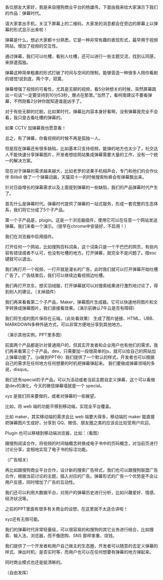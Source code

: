 各位朋友大家好，我是来自搜狗商业平台的杨雄伟，下面由我来给大家演示下我们的作品：弹幕时代。


请大家拿出手机，关注下屏幕上的二维码，大家发的消息都会在旁边的屏幕上以弹幕的形式显示出来啦！


弹幕是什么，想必大家都十分熟悉，它是一种非常有趣的表现形式，最早用于视频网站，增加了视频的交互性。

通过弹幕，我们可以吐槽，看别人吐槽，还可以进行一些主题交流，找到认同感，来排遣孤独。

弹幕这种简单粗暴的形式打破了时间与空间的限制，能够营造一种很多人陪你看剧的错觉!说到底，两个字，寂寞。

弹幕增强了视频的可看性，尤其是无聊的视频，看5分钟想关的时候，突然屏幕跳出一句话“一定要坚持到10分53秒，爆点在那里。”当然了，看柯南建议不要看弹幕，不然刚看2分钟你就知道谁是凶手了。

对于有些无聊的烂剧，比如某时代，弹幕比内容本身好看啊，没有弹幕我完全不会看，我只是去看吐槽的弹幕的。

如果 CCTV 加弹幕我也愿意看！

总之，有了弹幕，你看视频的时候不再是孤独一人。


但是现在弹幕还有很多缺陷，比如基本只支持视频，能弹的地方也太少了，社交达人不能快速分享弹幕图片，开发者想给网站集成弹幕需要大量的工作，没有一个统一的解决方案。


现在对于弹幕的需求越来越大，比如老罗的坚果手机相声会，专门和他们的合作伙伴 Bilibili 做了一个弹幕动画，天猫双十一的时候搜索秋裤会有弹幕飘出来。


针对日益增长的弹幕需求以及上面提到弹幕的一些缺陷，我们的产品弹幕时代产生了。

首先什么是弹幕时代。弹幕时代提供了弹幕的一站式服务，形成一套完整的生态体系，我们将它分成了5个子产品。


第一个子产品是，plugin。这是一个浏览器插件，使用它可以在任意一个网站发送弹幕。我们来看一个演示。（提早在chrome中安装好，不启用！）

我们在浏览器中启用插件。

打开任何一个网站，比如搜狗百科词条，这个词条只是一个干巴巴的网页，有些内容有错误或者不认可，也没有吐槽的地方。打开弹幕，就完全不是问题了。按esc键就可以退出。

我们再打开一个视频，一打开就是漫长的广告，此时我们就可以打开弹幕开始吐槽广告了。广告结束后，我们可以继续边看视频边吐槽。

我们再打开京东，想买羽绒服，打开弹幕就可以对搜索结果进行激烈地讨论了，得到别人的建议。（关掉插件）



我们再来看看第二个子产品，Maker，弹幕图片生成器。它可以快速地将图片和文字转换成弹幕图片，我们直接看效果。（演示前确认7牛云是否有障碍）

我们将生成的图片保存在云端，（此处看效果） 生成了图片链接、HTML、UBB、MARKDOWN多种外链方式，可以非常方便地分享到其他地方。

（演示其他实例，PPT里多图）



前面两个产品都是针对普通用户的，但其实开发者和企业用户也有他们的需求。我们再来看第三个子产品，dev，只需要加一段很简单的js，就可以给自己的网站加上弹幕功能了。（js做到PPT中）我们提供了一个默认的样式，开发者也可以根据自己的需求在任何地方任何想要的时机把弹幕弹起来。
我们要做成弹幕领域的多说，disqus。

我们还有special的子产品，可以为活动或者当前主题自定义弹幕，这个可以看做是dev的演化，今天的微信弹幕墙就是一个 special。
 

xyz 是我们将来要做的，或者对弹幕的一些展望。

比如，将 web 端的功能平移到移动端，实现全平台覆盖。

比如 maker，其实移动端的需求会比 web 端要大得多，移动端的 maker 能直接把弹幕图片生成好，分享到 QQ、微信、朋友圈之类的应该会比较受用户欢迎。

Plugin 也可以移植到移动端浏览器，比如：（看图）

跟搜狗阅读合作，将视频的时间轴概念转换成电子书中的页码概念，对当前页进行讨论分享，变相地实现了电子书的标注功能。

（广告相关）

再比如跟搜狗商业平台合作，设计新的搜索广告样式，我们也可以跟搜狗联盟广告合作，根据当前讨论的主题，插入对应的广告。弹幕形式的广告一个优势是不会让用户反感，同时增加了广告的互动性。



我们还可以利用大数据平台，对用户的弹幕历史进行分析，比如兴趣爱好、情感、经济状况等。

之前的PPT里面有很多有关商业的设想，在这里就不太适合讲啦！

xyz还有无限可能。


我们的弹幕时代非常轻量级，可以很容易的和搜狗的其它业务进行结合，比如搜索、输入法、浏览器，而不像团购、SNS 那样笨重、烧钱。

我们提供了一个开发者和用户自己做主的生态圈，开发者可以随意的去定义弹幕的样式、弹出时机，是否实时等，而用户也可以在任何想要有弹幕的地方弹起来。

同时商业模式也还是挺清晰的。

（自由发挥）



